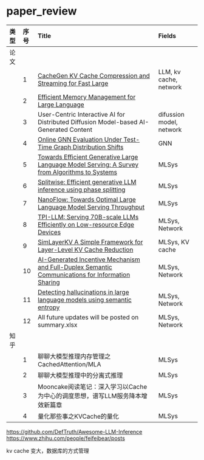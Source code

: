 # paper_review

|类型| 序号 | Title | Fields |
|:-| :- | :- | :- |
|论文|  |  |  |
|| 1 | [CacheGen KV Cache Compression and Streaming for Fast Large](https://github.com/troyyxk/paper_review/tree/main/CacheGen%20KV%20Cache%20Compression%20and%20Streaming%20for%20Fast%20Large) | LLM, kv cache, network |
|| 2 | [Efficient Memory Management for Large Language](https://github.com/troyyxk/paper_review/tree/main/Efficient%20Memory%20Management%20for%20Large%20Language) |  |
|| 3 | User-Centric Interactive AI for Distributed Diffusion Model-based AI-Generated Content | difussion model, network |
|| 4 | [Online GNN Evaluation Under Test-Time Graph Distribution Shifts](https://github.com/troyyxk/paper_review/tree/main/Online%20GNN%20Evaluation%20Under%20Test-Time%20Graph%20Distribution%20Shifts) | GNN |
|| 5 | [Towards Efficient Generative Large Language Model Serving: A Survey from Algorithms to Systems](https://github.com/troyyxk/paper_review/tree/main/Towards%20Efficient%20Generative%20Large%20Language%20Model%20Serving%20A%20Survey%20from%20Algorithms%20to%20Systems) | MLSys |
|| 6 | [Splitwise: Efficient generative LLM inference using phase splitting](https://github.com/troyyxk/paper_review/tree/main/Splitwise%20Efficient%20generative%20LLM%20inference%20using%20phase%20splitting) | MLSys |
|| 7 | [NanoFlow: Towards Optimal Large Language Model Serving Throughput](https://github.com/troyyxk/paper_review/tree/main/NanoFlow%20Towards%20Optimal%20Large%20Language%20Model%20Serving%20Throughput) | MLSys |
|| 8 | [TPI-LLM: Serving 70B-scale LLMs Efficiently on Low-resource Edge Devices](https://github.com/troyyxk/paper_review/tree/main/TPI-LLM%20Serving%2070B-scale%20LLMs%20Efficiently%20on%20Low-resource%20Edge%20Devices) | MLSys, Network |
|| 9 | [SimLayerKV A Simple Framework for Layer-Level KV Cache Reduction](https://github.com/troyyxk/paper_review/tree/main/SimLayerKV%20A%20Simple%20Framework%20for%20Layer-Level%20KV%20Cache%20Reduction) | MLSys, KV cache |
|| 10 | [AI-Generated Incentive Mechanism and Full-Duplex Semantic Communications for Information Sharing](https://github.com/troyyxk/paper_review/tree/main/SimLayerKV%20A%20Simple%20Framework%20for%20Layer-Level%20KV%20Cache%20Reduction) | MLSys, Network |
|| 11 | [Detecting hallucinations in large language models using semantic entropy](https://github.com/troyyxk/paper_review/tree/main/Detecting%20hallucinations%20in%20large%20language%20models%20using%20semantic%20entropy) | MLSys, Network |
|| 12 | All future updates will be posted on summary.xlsx | MLSys, Network |
| 知乎 |  |  |  |
|| 1 | 聊聊大模型推理内存管理之 CachedAttention/MLA | MLSys |
|| 2 | 聊聊大模型推理中的分离式推理 | MLSys |
|| 3 | Mooncake阅读笔记：深入学习以Cache为中心的调度思想，谱写LLM服务降本增效新篇章 | MLSys |
|| 4 | 量化那些事之KVCache的量化 | MLSys |

https://github.com/DefTruth/Awesome-LLM-Inference
https://www.zhihu.com/people/feifeibear/posts

kv cache 变大，数据库的方式管理

